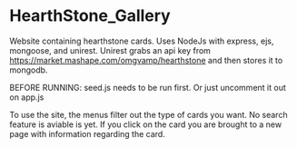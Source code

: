 # HearthStone_Gallery
Website containing hearthstone cards.
Uses NodeJs with express, ejs, mongoose, and unirest.
Unirest grabs an api key from https://market.mashape.com/omgvamp/hearthstone and then stores it to mongodb.

BEFORE RUNNING: seed.js needs to be run first. Or just uncomment it out on app.js

To use the site, the menus filter out the type of cards you want. No search feature is aviable is yet. If you click on the card you are brought to a new page with information regarding the card.
